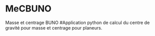 # MeCBUNO
Masse et centrage BUNO
#Application python de calcul du centre de gravité pour masse et centrage pour planeurs.
